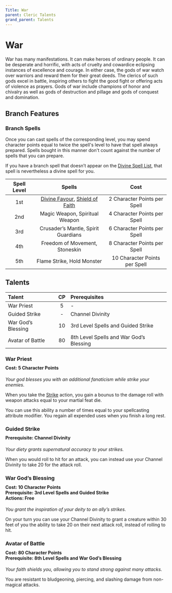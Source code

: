 ```yaml
---
Title: War
parent: Cleric Talents
grand_parent: Talents
---
```

 
# War
War has many manifestations. It can make heroes of ordinary people. It can be desperate and horrific, with acts of cruelty and cowardice eclipsing instances of excellence and courage. In either case, the gods of war watch over warriors and reward them for their great deeds. The clerics of such gods excel in battle, inspiring others to fight the good fight or offering acts of violence as prayers. Gods of war include champions of honor and chivalry as well as gods of destruction and pillage and gods of conquest and domination.

## Branch Features

### Branch Spells
Once you can cast spells of the corresponding level, you may spend character points equal to twice the spell's level to have that spell always prepared. Spells bought in this manner don't count against the number of spells that you can prepare.
 
If you have a branch spell that doesn’t appear on the [Divine Spell List](https://stormchaserroleplaying.com/stormchaserRPG/Spells/Lists/Divine/), that spell is nevertheless a divine spell for you.
 
| Spell Level | Spells | Cost |
|:-----------:|:------:|:----:|
| 1st | [Divine Favour](https://stormchaserroleplaying.com/stormchaserRPG/Spells/1/Evocation/#divine-favour), [Shield of Faith](https://stormchaserroleplaying.com/stormchaserRPG/Spells/1/Warding/#shield-of-faith) | 2 Character Points per Spell |
| 2nd | Magic Weapon, Spiritual Weapon| 4 Character Points per Spell |
| 3rd | Crusader’s Mantle, Spirit Guardians | 6 Character Points per Spell |
| 4th | Freedom of Movement, Stoneskin | 8 Character Points per Spell |
| 5th | Flame Strike, Hold Monster | 10 Character Points per Spell |


## Talents
 
| Talent | CP | Prerequisites |
|:-------|:--:|:--------------|
| War Priest         | 5  | - |
| Guided Strike      | -  | Channel Divinity |
| War God’s Blessing | 10 | 3rd Level Spells and Guided Strike |
| Avatar of Battle   | 80 | 8th Level Spells and War God’s Blessing |

### War Priest 
<div style="margin-top:-10px;"></div>
 
#### **Cost:** 5 Character Points
*Your god blesses you with an additional fanaticism while strike your enemies.* 

When you take the [Strike](https://stormchaserroleplaying.com/stormchaserRPG/Combat/Actions/Strike/) action, you gain a bounus to the damage roll with weapon attacks equal to your martial feat die. 

You can use this ability a number of times equal to your spellcasting attribute modifier. You regain all expended uses when you finish a long rest.

### Guided Strike

<div style="margin-top:-10px;"></div>
 
#### **Prerequisite:** Channel Divinity
*Your diety grants supernatural accuracy to your strikes.* 

When you would roll to hit for an attack, you can instead use your Channel Divinity to take 20 for the attack roll.

### War God’s Blessing
 
<div style="margin-top:-10px;"></div>
 
#### **Cost:** 10 Character Points<br>**Prerequisite:** 3rd Level Spells and Guided Strike<br>**Actions:** Free
*You grant the inspiration of your deity to an ally’s strikes.* 

On your turn you can use your Channel Divinity to grant a creature within 30 feet of you the ability to take 20 on their next attack roll, instead of rolling to hit.

### Avatar of Battle
 
<div style="margin-top:-10px;"></div>
 
#### **Cost:** 80 Character Points<br>**Prerequisite:** 8th Level Spells and War God’s Blessing
*Your faith shields you, allowing you to stand strong against many attacks.*

You are resistant to bludgeoning, piercing, and slashing damage from non-magical attacks.
